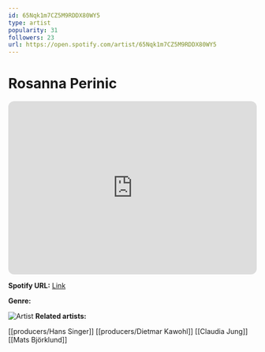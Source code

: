 ```yaml
---
id: 65Nqk1m7CZ5M9RDDX80WY5
type: artist
popularity: 31
followers: 23
url: https://open.spotify.com/artist/65Nqk1m7CZ5M9RDDX80WY5
---
```

# Rosanna Perinic

<iframe style="border-radius:12px" src="https://open.spotify.com/embed/artist/65Nqk1m7CZ5M9RDDX80WY5" width="100%" height="352" frameBorder="0" allowfullscreen="" allow="autoplay; clipboard-write; encrypted-media; fullscreen; picture-in-picture" loading="lazy"></iframe>

**Spotify URL:** [Link](https://open.spotify.com/artist/65Nqk1m7CZ5M9RDDX80WY5)

**Genre:** 

![Artist]()
**Related artists:**

[[producers/Hans Singer]]
[[producers/Dietmar Kawohl]]
[[Claudia Jung]]
[[Mats Björklund]]
